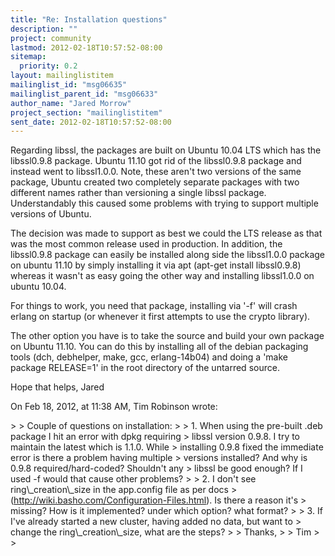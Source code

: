 ```yaml
---
title: "Re: Installation questions"
description: ""
project: community
lastmod: 2012-02-18T10:57:52-08:00
sitemap:
  priority: 0.2
layout: mailinglistitem
mailinglist_id: "msg06635"
mailinglist_parent_id: "msg06633"
author_name: "Jared Morrow"
project_section: "mailinglistitem"
sent_date: 2012-02-18T10:57:52-08:00
---
```



Regarding libssl, the packages are built on Ubuntu 10.04 LTS which has the 
libssl0.9.8 package. Ubuntu 11.10 got rid of the libssl0.9.8 package and 
instead went to libssl1.0.0. Note, these aren't two versions of the same 
package, Ubuntu created two completely separate packages with two different 
names rather than versioning a single libssl package. Understandably this 
caused some problems with trying to support multiple versions of Ubuntu. 

The decision was made to support as best we could the LTS release as that was 
the most common release used in production. In addition, the libssl0.9.8 
package can easily be installed along side the libssl1.0.0 package on ubuntu 
11.10 by simply installing it via apt (apt-get install libssl0.9.8) whereas it 
wasn't as easy going the other way and installing libssl1.0.0 on ubuntu 10.04. 
 

For things to work, you need that package, installing via '-f' will crash 
erlang on startup (or whenever it first attempts to use the crypto library). 

The other option you have is to take the source and build your own package on 
Ubuntu 11.10. You can do this by installing all of the debian packaging tools 
(dch, debhelper, make, gcc, erlang-14b04) and doing a 'make package RELEASE=1' 
in the root directory of the untarred source.

Hope that helps,
Jared


On Feb 18, 2012, at 11:38 AM, Tim Robinson wrote:

&gt; 
&gt; Couple of questions on installation:
&gt; 
&gt; 1. When using the pre-built .deb package I hit an error with dpkg requiring 
&gt; libssl version 0.9.8. I try to maintain the latest which is 1.1.0. While 
&gt; installing 0.9.8 fixed the immediate error is there a problem having multiple 
&gt; versions installed? And why is 0.9.8 required/hard-coded? Shouldn't any 
&gt; libssl be good enough? If I used -f would that cause other problems? 
&gt; 
&gt; 2. I don't see ring\\_creation\\_size in the app.config file as per docs 
&gt; (http://wiki.basho.com/Configuration-Files.html). Is there a reason it's 
&gt; missing? How is it implemented? under which option? what format? 
&gt; 
&gt; 3. If I've already started a new cluster, having added no data, but want to 
&gt; change the ring\\_creation\\_size, what are the steps? 
&gt; 
&gt; Thanks,
&gt; 
&gt; Tim
&gt; 
&gt; 
